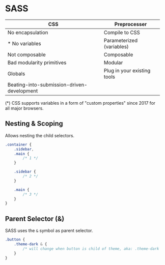 # SASS

| CSS                                        | Preprocesser                |
| ------------------------------------------ | --------------------------- |
| No encapsulation                           | Compile to CSS              |
| * No variables                             | Parameterized (variables)   |
| Not composable                             | Composable                  |
| Bad modularity primitives                  | Modular                     |
| Globals                                    | Plug in your existing tools |
| Beating-into-submission-driven-development |                             |

(*) CSS supports variables in a form of "custom properties" since 2017 for all major browsers.

## Nesting & Scoping

Allows nesting the child selectors.

```scss
.container {
    .sidebar,
    .main {
        /* 1 */
    }

    .sidebar {
        /* 2 */
    }

    .main {
        /* 3 */
    }
}
```

## Parent Selector (&)

SASS uses the `&` symbol as parent selector.
```scss
.button {
    .theme-dark & {
        /* will change when button is child of theme, aka: .theme-dark .button */
    }
}
```
